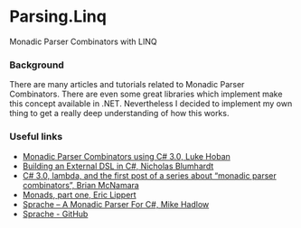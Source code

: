 Parsing.Linq
============

Monadic Parser Combinators with LINQ

### Background
There are many articles and tutorials related to Monadic Parser Combinators.
There are even some great libraries which implement make this concept available in .NET.
Nevertheless I decided to implement my own thing to get a really deep understanding of how this works.


### Useful links
* [Monadic Parser Combinators using C# 3.0, Luke Hoban](http://blogs.msdn.com/b/lukeh/archive/2007/08/19/monadic-parser-combinators-using-c-3-0.aspx)
* [Building an External DSL in C#, Nicholas Blumhardt](http://nblumhardt.com/2010/01/building-an-external-dsl-in-c/)
* [C# 3.0, lambda, and the first post of a series about “monadic parser combinators”, Brian McNamara](http://lorgonblog.wordpress.com/2007/12/02/c-3-0-lambda-and-the-first-post-of-a-series-about-monadic-parser-combinators/)
* [Monads, part one, Eric Lippert](http://ericlippert.com/2013/02/21/monads-part-one/)
* [Sprache – A Monadic Parser For C#, Mike Hadlow](http://mikehadlow.blogspot.com/2012/08/sprache-monadic-parser-for-c.html)
* [Sprache - GitHub](https://github.com/sprache/Sprache)
